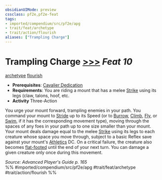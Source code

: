 ```yaml
---
obsidianUIMode: preview
cssclass: pf2e,pf2e-feat
tags:
- imported/compendium/src/pf2e/apg
- trait/feat/archetype
- trait/action/flourish
aliases: ["Trampling Charge"]
---
```

# Trampling Charge  [>>>](chapter-9-playing-the-game.md#Actions "Three-Action") *Feat 10*  
[archetype](archetype.md)  [flourish](flourish.md)  

- **Prerequisites**: [Cavalier Dedication](cavalier-dedication-apg.md)
- **Requirements**: You are riding a mount that has a melee [Strike](strike.md) using its legs (claw, talons, hoof, etc.
- **Activity** Three-Action

You urge your mount forward, trampling enemies in your path. You command your mount to [Stride](stride.md) up to its Speed (or to [Burrow](burrow.md), [Climb](climb.md), [Fly](rules/actions/fly.md), or [Swim](swim.md), if it has the corresponding movement type), moving through the spaces of any foes in your path up to one size smaller than your mount. Your mount deals damage equal to the melee [Strike](strike.md) using its legs to each creature whose space you move through, subject to a basic Reflex save against your mount's [Athletics](../skills.md#Athletics) DC. On a critical failure, the creature also becomes [flat-footed](conditions.md#Flat-footed) until the end of your next turn. You can damage a given creature only once during this movement.

*Source: Advanced Player's Guide p. 165*  
%% #imported/compendium/src/pf2e/apg #trait/feat/archetype #trait/action/flourish %%